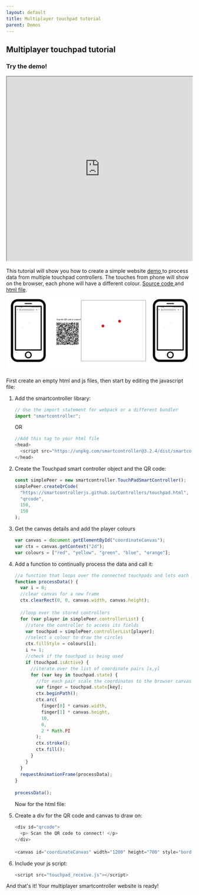 ```yaml
---
layout: default
title: Multiplayer touchpad tutorial
parent: Demos
---
```


## Multiplayer touchpad tutorial

### Try the demo!

 <iframe src="https://smartcontrollerjs.github.io/Controllers/touchpad-receive-web.html" width="100%" height="500" ></iframe>

This tutorial will show you how to create a simple website <a href='https://smartcontrollerjs.github.io/Controllers/touchpad-receive.html'> demo </a> to process data from multiple touchpad controllers. The touches from phone will show on the browser, each phone will have a different colour. <a href ='https://github.com/SmartControllerJS/Controllers/blob/main/src/touchpad_receive.js' target="_blank"> Source code </a> and <a href ='https://github.com/SmartControllerJS/Controllers/blob/main/docs/touchpad-receive.html' target="_blank"> html file</a>.<img src="../media/touchpad1.gif" width="1050" />

First create an empty html and js files, then start by editing the javascript file:

1. Add the smartcontroller library:

   ```js
   // Use the import statement for webpack or a different bundler
   import "smartcontroller";
   ```

   OR

   ```js
   //Add this tag to your html file
   <head>
     <script src="https://unpkg.com/smartcontroller@3.2.4/dist/smartcontroller.min.js"></script>
   </head>
   ```

2. Create the Touchpad smart controller object and the QR code:

   ```js
   const simplePeer = new smartcontroller.TouchPadSmartController();
   simplePeer.createQrCode(
     "https://smartcontrollerjs.github.io/Controllers/touchpad.html",
     "qrcode",
     150,
     150
   );
   ```

3. Get the canvas details and add the player colours

   ```js
   var canvas = document.getElementById("coordinateCanvas");
   var ctx = canvas.getContext("2d");
   var colours = ["red", "yellow", "green", "blue", "orange"];
   ```

4. Add a function to continually process the data and call it:

   ```js
   //a function that loops over the connected touchpads and lets each player move balls on the screen
   function processData() {
     var i = 0;
     //clear canvas for a new frame
     ctx.clearRect(0, 0, canvas.width, canvas.height);

     //loop over the stored controllers
     for (var player in simplePeer.controllerList) {
       //store the controller to access its fields
       var touchpad = simplePeer.controllerList[player];
       //select a colour to draw the circles
       ctx.fillStyle = colours[i];
       i += 1;
       //check if the touchpad is being used
       if (touchpad.isActive) {
         //iterate over the list of coordinate pairs [x,y]
         for (var key in touchpad.state) {
           //for each pair scale the coordinates to the browser canvas size and draw a ball
           var finger = touchpad.state[key];
           ctx.beginPath();
           ctx.arc(
             finger[0] * canvas.width,
             finger[1] * canvas.height,
             10,
             0,
             2 * Math.PI
           );
           ctx.stroke();
           ctx.fill();
         }
       }
     }
     requestAnimationFrame(processData);
   }

   processData();
   ```

   Now for the html file:

5. Create a div for the QR code and canvas to draw on:

   ```js
   <div id="qrcode">
     <p> Scan the QR code to connect! </p>
   </div>

   <canvas id="coordinateCanvas" width="1200" height="700" style="border:1px solid #000000;"></canvas>
   ```

6. Include your js script:

   ```js
   <script src="touchpad_receive.js"></script>
   ```

And that's it! Your multiplayer smartcontroller website is ready!
